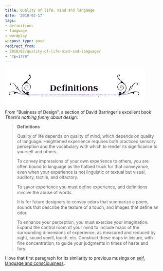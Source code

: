 ```yaml
---
title: Quality of life, mind and language
date: '2010-02-17'
tags:
- definitions
- language
- wordplay
wp:post_type: post
redirect_from:
- 2010/02/quality-of-life-mind-and-language/
- "?p=1770"
---
```


![](/uploads/2010-02-17-Quality-of-life-mind-and-language/Definitions.png "Definitions")

From "Business of Design", a section of David Barringer's excellent book _There's nothing funny about design_:

>
>
> **Definitions**
>
> Quality of life depends on quality of mind, which depends on quality of language. Heightened experience requires both practiced sensory perception and the vocabulary with which to render its significance to yourself and others.
>
> To convey impressions of your own experience to others, you are often bound to language as the ﬂatbed truck for that conveyance, even when your experience is not linguistic or textual but visual, auditory, tactile, and olfactory.
>
> To savor experience you must deﬁne experience, and definitions involve the abuse of words.
>
> It is for future designers to convey odors that summarize a poem, sounds that describe the texture of a touch, and images that deﬁne an odor.
>
> To enhance your perception, you must exercise your imagination. Expand the control room of your mind to include maps of the surrounding dimensions of experience, as measured and reduced by sight, sound smell, touch, etc. Construct these maps in leisure, with ﬁne concentration, to guide your judgments in times of haste and fury.

I love that first paragraph for its similarity to previous musings on [self, language and consciousness](http://www.island94.org/2009/02/self-language-and-consciousness/).
